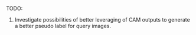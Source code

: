 TODO:
1. Investigate possibilities of better leveraging of CAM outputs to generate a better pseudo label for query images.